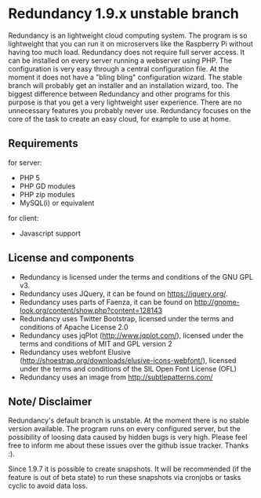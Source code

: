 Redundancy  1.9.x unstable branch
=================================
Redundancy is an lightweight cloud computing system. The program is so lightweight that you can run it on microservers like the Raspberry Pi without having too much load.
Redundancy does not require full server access. It can be installed on every server running a webserver using PHP. The configuration is very easy through a central configuration file. At the moment it does not have a "bling bling" configuration wizard. The stable branch will probably get an installer and an installation wizard, too. The biggest difference between Redundancy and other programs for this purpose is that you get a very lightweight user
experience. There are no unnecessary features you probably never use. Redundancy focuses on the core of the task to create an easy cloud, for example to use at home.

Requirements
------------

for server:
- PHP 5
- PHP GD modules
- PHP zip modules
- MySQL(i) or equivalent

for client:
- Javascript support

License and components
----------------------

- Redundancy is licensed under the terms and conditions of the GNU GPL v3.
- Redundancy uses JQuery, it can be found on https://jquery.org/.
- Redundancy uses parts of Faenza, it can be found on http://gnome-look.org/content/show.php?content=128143
- Redundancy uses Twitter Bootstrap, licensed under the terms and conditions of Apache License 2.0
- Redundancy uses jqPlot (http://www.jqplot.com/), licensed under the terms and conditions of  MIT and GPL version 2
- Redundancy uses webfont Elusive (http://shoestrap.org/downloads/elusive-icons-webfont/), licensed under the terms and conditions of the SIL Open Font License (OFL)
- Redundancy uses an image from http://subtlepatterns.com/

Note/ Disclaimer
----------------

Redundancy's default branch is unstable. At the moment there is no stable version available. The program runs on every configured server, but the possibility of loosing data caused by hidden bugs is very high. Please feel free to inform me about these issues over the github issue tracker. Thanks :).

Since 1.9.7 it is possible to create snapshots. It will be recommended (if the feature is out of beta state) to run these snapshots via cronjobs or tasks cyclic to avoid data loss.
